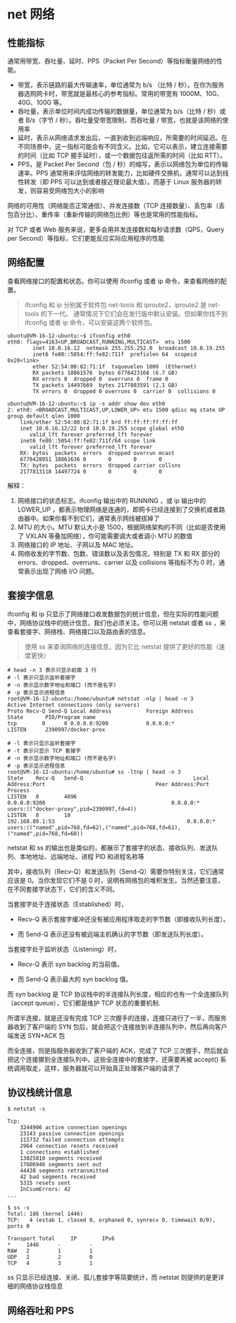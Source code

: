 # net 网络

## 性能指标
通常用带宽、吞吐量、延时、PPS（Packet Per Second）等指标衡量网络的性能。

- 带宽，表示链路的最大传输速率，单位通常为 b/s （比特 / 秒）。在你为服务器选购网卡时，带宽就是最核心的参考指标。常用的带宽有 1000M、10G、40G、100G 等。
- 吞吐量，表示单位时间内成功传输的数据量，单位通常为 b/s（比特 / 秒）或者 B/s（字节 / 秒）。吞吐量受带宽限制，而吞吐量 / 带宽，也就是该网络的使用率
- 延时，表示从网络请求发出后，一直到收到远端响应，所需要的时间延迟。在不同场景中，这一指标可能会有不同含义。比如，它可以表示，建立连接需要的时间（比如 TCP 握手延时），或一个数据包往返所需的时间（比如 RTT）。
- PPS，是 Packet Per Second（包 / 秒）的缩写，表示以网络包为单位的传输速率。PPS 通常用来评估网络的转发能力，比如硬件交换机，通常可以达到线性转发（即 PPS 可以达到或者接近理论最大值）。而基于 Linux 服务器的转发，则容易受网络包大小的影响

网络的可用性（网络能否正常通信）、并发连接数（TCP 连接数量）、丢包率（丢包百分比）、重传率（重新传输的网络包比例）等也是常用的性能指标。

对 TCP 或者 Web 服务来说，更多会用并发连接数和每秒请求数（QPS，Query per Second）等指标，它们更能反应实际应用程序的性能

## 网络配置

查看网络接口的配置和状态。你可以使用 ifconfig 或者 ip 命令，来查看网络的配置。

> ifconfig 和 ip 分别属于软件包 net-tools 和 iproute2，iproute2 是 net-tools 的下一代。
> 通常情况下它们会在发行版中默认安装。但如果你找不到 ifconfig 或者 ip 命令，可以安装这两个软件包。

```shell
ubuntu@VM-16-12-ubuntu:~$ ifconfig eth0
eth0: flags=4163<UP,BROADCAST,RUNNING,MULTICAST>  mtu 1500
        inet 10.0.16.12  netmask 255.255.252.0  broadcast 10.0.19.255
        inet6 fe80::5054:ff:fe82:711f  prefixlen 64  scopeid 0x20<link>
        ether 52:54:00:82:71:1f  txqueuelen 1000  (Ethernet)
        RX packets 18861576  bytes 6778423168 (6.7 GB)
        RX errors 0  dropped 0  overruns 0  frame 0
        TX packets 14497669  bytes 2177803591 (2.1 GB)
        TX errors 0  dropped 0 overruns 0  carrier 0  collisions 0

ubuntu@VM-16-12-ubuntu:~$ ip -s addr show dev eth0
2: eth0: <BROADCAST,MULTICAST,UP,LOWER_UP> mtu 1500 qdisc mq state UP group default qlen 1000
    link/ether 52:54:00:82:71:1f brd ff:ff:ff:ff:ff:ff
    inet 10.0.16.12/22 brd 10.0.19.255 scope global eth0
       valid_lft forever preferred_lft forever
    inet6 fe80::5054:ff:fe82:711f/64 scope link 
       valid_lft forever preferred_lft forever
    RX: bytes  packets  errors  dropped overrun mcast   
    6778428051 18861636 0       0       0       0       
    TX: bytes  packets  errors  dropped carrier collsns 
    2177813118 14497724 0       0       0       0  
```
解释：

1. 网络接口的状态标志。ifconfig 输出中的 RUNNING ，或 ip 输出中的 LOWER_UP ，都表示物理网络是连通的，即网卡已经连接到了交换机或者路由器中。如果你看不到它们，通常表示网线被拔掉了
2. MTU 的大小。MTU 默认大小是 1500，根据网络架构的不同（比如是否使用了 VXLAN 等叠加网络），你可能需要调大或者调小 MTU 的数值
3. 网络接口的 IP 地址、子网以及 MAC 地址。
4. 网络收发的字节数、包数、错误数以及丢包情况，特别是 TX 和 RX 部分的 errors、dropped、overruns、carrier 以及 collisions 等指标不为 0 时，通常表示出现了网络 I/O 问题。


## 套接字信息
ifconfig 和 ip 只显示了网络接口收发数据包的统计信息，但在实际的性能问题中，网络协议栈中的统计信息，我们也必须关注。你可以用 netstat 或者 ss ，来查看套接字、网络栈、网络接口以及路由表的信息。

> 使用 ss 来查询网络的连接信息，因为它比 netstat 提供了更好的性能（速度更快）

```shell
# head -n 3 表示只显示前面 3 行
# -l 表示只显示监听套接字
# -n 表示显示数字地址和端口 (而不是名字)
# -p 表示显示进程信息
root@VM-16-12-ubuntu:/home/ubuntu# netstat -nlp | head -n 3
Active Internet connections (only servers)
Proto Recv-Q Send-Q Local Address           Foreign Address         State       PID/Program name    
tcp        0      0 0.0.0.0:9200            0.0.0.0:*               LISTEN      2390997/docker-prox 

# -l 表示只显示监听套接字
# -t 表示只显示 TCP 套接字
# -n 表示显示数字地址和端口 (而不是名字)
# -p 表示显示进程信息
root@VM-16-12-ubuntu:/home/ubuntu# ss -ltnp | head -n 3
State    Recv-Q   Send-Q                                   Local Address:Port                                   Peer Address:Port                               Process                                                                         
LISTEN   0        4096                                           0.0.0.0:9200                                        0.0.0.0:*                                   users:(("docker-proxy",pid=2390997,fd=4))                                      
LISTEN   0        10                                        192.168.80.1:53                                          0.0.0.0:*                                   users:(("named",pid=768,fd=62),("named",pid=768,fd=61),("named",pid=768,fd=60))
```

netstat 和 ss 的输出也是类似的，都展示了套接字的状态、接收队列、发送队列、本地地址、远端地址、进程 PID 和进程名称等

其中，接收队列（Recv-Q）和发送队列（Send-Q）需要你特别关注，它们通常应该是 0。当你发现它们不是 0 时，说明有网络包的堆积发生。当然还要注意，在不同套接字状态下，它们的含义不同。


当套接字处于连接状态（Established）时，

- Recv-Q 表示套接字缓冲还没有被应用程序取走的字节数（即接收队列长度）。

- 而 Send-Q 表示还没有被远端主机确认的字节数（即发送队列长度）。

当套接字处于监听状态（Listening）时，
- Recv-Q 表示 syn backlog 的当前值。

- 而 Send-Q 表示最大的 syn backlog 值。

而 syn backlog 是 TCP 协议栈中的半连接队列长度，相应的也有一个全连接队列（accept queue），它们都是维护 TCP 状态的重要机制.

所谓半连接，就是还没有完成 TCP 三次握手的连接，连接只进行了一半，而服务器收到了客户端的 SYN 包后，就会把这个连接放到半连接队列中，然后再向客户端发送 SYN+ACK 包

而全连接，则是指服务器收到了客户端的 ACK，完成了 TCP 三次握手，然后就会把这个连接挪到全连接队列中。这些全连接中的套接字，还需要再被 accept() 系统调用取走，这样，服务器就可以开始真正处理客户端的请求了


## 协议栈统计信息


```shell
$ netstat -s

Tcp:
    3244906 active connection openings
    23143 passive connection openings
    115732 failed connection attempts
    2964 connection resets received
    1 connections established
    13025010 segments received
    17606946 segments sent out
    44438 segments retransmitted
    42 bad segments received
    5315 resets sent
    InCsumErrors: 42
...
 
$ ss -s
Total: 186 (kernel 1446)
TCP:   4 (estab 1, closed 0, orphaned 0, synrecv 0, timewait 0/0), ports 0
 
Transport Total     IP        IPv6
*	  1446      -         -
RAW	  2         1         1
UDP	  2         2         0
TCP	  4         3         1

```
ss 只显示已经连接、关闭、孤儿套接字等简要统计，而 netstat 则提供的是更详细的网络协议栈信息


## 网络吞吐和 PPS
